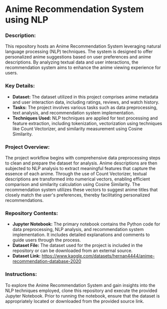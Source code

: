 # Anime Recommendation System using NLP

### Description:
This repository hosts an Anime Recommendation System leveraging natural language processing (NLP) techniques. The system is designed to offer personalized anime suggestions based on user preferences and anime descriptions. By analyzing textual data and user interactions, the recommendation system aims to enhance the anime viewing experience for users.

### Key Details:
- **Dataset:** The dataset utilized in this project comprises anime metadata and user interaction data, including ratings, reviews, and watch history.
- **Tasks:** The project involves various tasks such as data preprocessing, text analysis, and recommendation system implementation.
- **Techniques Used:** NLP techniques are applied for text processing and feature extraction, including tokenization, vectorization using techniques like Count Vectorizer, and similarity measurement using Cosine Similarity.

### Project Overview:
The project workflow begins with comprehensive data preprocessing steps to clean and prepare the dataset for analysis. Anime descriptions are then subjected to NLP analysis to extract meaningful features that capture the essence of each anime. Through the use of Count Vectorizer, textual descriptions are transformed into numerical vectors, enabling efficient comparison and similarity calculation using Cosine Similarity. The recommendation system utilizes these vectors to suggest anime titles that closely match the user's preferences, thereby facilitating personalized recommendations.

### Repository Contents:
- **Jupyter Notebook:** The primary notebook contains the Python code for data preprocessing, NLP analysis, and recommendation system implementation. It includes detailed explanations and comments to guide users through the process.
- **Dataset File:** The dataset used for the project is included in the repository or can be downloaded from an external source.
- **Dataset Link:** https://www.kaggle.com/datasets/hernan4444/anime-recommendation-database-2020

### Instructions:
To explore the Anime Recommendation System and gain insights into the NLP techniques employed, clone this repository and execute the provided Jupyter Notebook. Prior to running the notebook, ensure that the dataset is appropriately located or downloaded from the provided source link.

